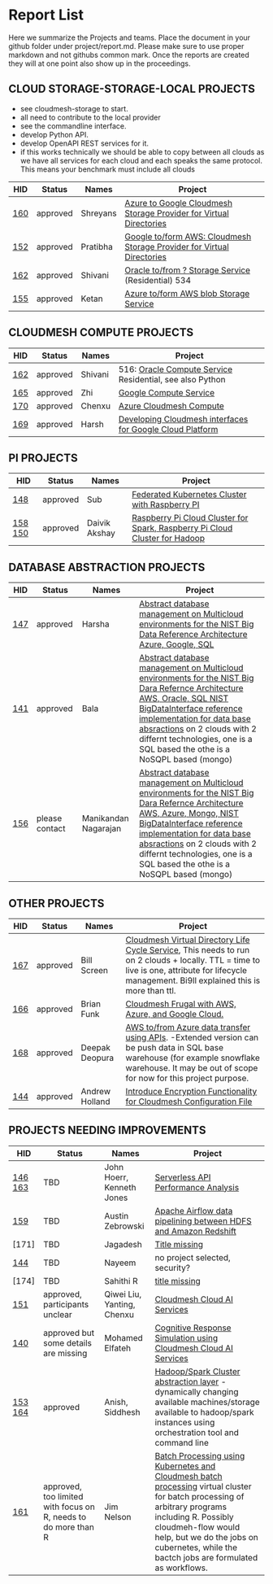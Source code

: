 # Report List

Here we summarize the Projects and teams. Place the document in your
github folder under project/report.md. Please make sure to use proper
markdown and not githubs common mark. Once the reports are created they
will at one point also show up in the proceedings.

## CLOUD STORAGE-STORAGE-LOCAL PROJECTS

* see cloudmesh-storage to start. 
* all need to contribute to the local provider
* see the commandline interface.
* develop Python API.
* develop OpenAPI REST services for it.
* if this works technically we should be able to copy between all clouds as we have 
  all services for each cloud and each speaks the same protocol. This means your benchmark must include all clouds


| HID	| Status |	Names |	Project| 
|-|--|---|---------------|
| [160] | approved |	Shreyans |	[Azure to Google Cloudmesh Storage Provider for Virtual Directories](https://github.com/cloudmesh-community/fa19-516-160/blob/master/project/report.md) |
| [152] | approved | Pratibha	| [Google to/form AWS: Cloudmesh Storage Provider for Virtual Directories](https://github.com/cloudmesh-community/fa19-516-152/blob/master/project/report.md) | 
| [162]	| approved | Shivani | [Oracle to/from ? Storage Service](https://github.com/cloudmesh-community/fa19-516-162/blob/master/project/report.md) (Residential) 534|
| [155]	| approved | Ketan	| [Azure to/form AWS blob Storage Service](https://github.com/cloudmesh-community/fa19-516-155/blob/master/project/report.md)  |

[140]: https://github.com/cloudmesh-community/fa19-516-140
[141]: https://github.com/cloudmesh-community/fa19-516-141
[142]: https://github.com/cloudmesh-community/fa19-516-142
[143]: https://github.com/cloudmesh-community/fa19-516-143
[144]: https://github.com/cloudmesh-community/fa19-516-144
[145]: https://github.com/cloudmesh-community/fa19-516-145
[146]: https://github.com/cloudmesh-community/fa19-516-146
[147]: https://github.com/cloudmesh-community/fa19-516-147
[148]: https://github.com/cloudmesh-community/fa19-516-148
[149]: https://github.com/cloudmesh-community/fa19-516-149
[150]: https://github.com/cloudmesh-community/fa19-516-150
[151]: https://github.com/cloudmesh-community/fa19-516-151
[152]: https://github.com/cloudmesh-community/fa19-516-152
[153]: https://github.com/cloudmesh-community/fa19-516-153
[154]: https://github.com/cloudmesh-community/fa19-516-154
[155]: https://github.com/cloudmesh-community/fa19-516-155
[156]: https://github.com/cloudmesh-community/fa19-516-156
[157]: https://github.com/cloudmesh-community/fa19-516-157
[158]: https://github.com/cloudmesh-community/fa19-516-158
[159]: https://github.com/cloudmesh-community/fa19-516-159
[160]: https://github.com/cloudmesh-community/fa19-516-160
[161]: https://github.com/cloudmesh-community/fa19-516-161
[162]: https://github.com/cloudmesh-community/fa19-516-162
[163]: https://github.com/cloudmesh-community/fa19-516-163
[164]: https://github.com/cloudmesh-community/fa19-516-164
[165]: https://github.com/cloudmesh-community/fa19-516-165
[166]: https://github.com/cloudmesh-community/fa19-516-166
[167]: https://github.com/cloudmesh-community/fa19-516-167
[168]: https://github.com/cloudmesh-community/fa19-516-168
[169]: https://github.com/cloudmesh-community/fa19-516-169
[170]: https://github.com/cloudmesh-community/fa19-516-170


## CLOUDMESH COMPUTE PROJECTS

| HID	| Status |	Names |	Project| 
|-|--|---|---------------|
| [162]	| approved	| Shivani | 516: [Oracle Compute Service]((https://github.com/cloudmesh-community/fa19-516-162/blob/master/project/report.md)) Residential, see also Python |
| [165]	| approved	| Zhi	  | [Google Compute Service](https://github.com/cloudmesh-community/fa19-516-165/blob/master/project/report.md) |
| [170]	| approved	| Chenxu  |	[Azure Cloudmesh Compute](https://github.com/cloudmesh-community/fa19-516-170/blob/master/project/report.md) |
| [169]	| approved	| Harsh	  | [Developing Cloudmesh interfaces for Google Cloud Platform](https://github.com/cloudmesh-community/fa19-516-169/blob/master/project/report.md) |

## PI PROJECTS

| HID	| Status |	Names |	Project| 
|-|--|---|---------------|
| [148]	| approved |	Sub|	[Federated Kubernetes Cluster with Raspberry PI](https://github.com/cloudmesh-community/fa19-516-148/blob/master/project/report.md) |
| [158] [150]	| approved	| Daivik Akshay	| [Raspberry Pi Cloud Cluster for Spark, Raspberry Pi Cloud Cluster for Hadoop](https://github.com/cloudmesh-community/fa19-516-158/blob/master/project/report.md) |

## DATABASE ABSTRACTION PROJECTS
 
| HID	| Status |	Names |	Project| 
|-|--|---|---------------|
| [147]	| approved	| Harsha	| [Abstract database management on Multicloud environments for the NIST Big Data Reference Architecture Azure, Google, SQL](https://github.com/cloudmesh-community/fa19-516-147/blob/master/project/report.md) |
| [141] | approved| 	Bala	| [Abstract database management on Multicloud environments for the NIST Big Dara Refernce Architecture AWS, Oracle, SQL NIST BigDataInterface reference implementation for data base absractions](https://github.com/cloudmesh-community/fa19-516-141/blob/master/project/report.md) on 2 clouds with 2 differnt technologies, one is a SQL based the othe is a NoSQPL based (mongo) |
| [156] | please contact | 	Manikandan Nagarajan	| [Abstract database management on Multicloud environments for the NIST Big Dara Refernce Architecture AWS, Azure, Mongo, NIST BigDataInterface reference implementation for data base absractions](https://github.com/cloudmesh-community/fa19-516-156/blob/master/project/report.md) on 2 clouds with 2 differnt technologies, one is a SQL based the othe is a NoSQPL based (mongo) |

## OTHER PROJECTS

| HID	| Status |	Names |	Project| 
|-|--|---|---------------|
| [167] | approved | Bill Screen	| [Cloudmesh Virtual Directory Life Cycle Service](https://github.com/cloudmesh-community/fa19-516-167/blob/master/project/report.md), This needs to run on 2 clouds + locally.  TTL = time to live is one, attribute for lifecycle management. Bi9ll explained this is more than ttl. |
| [166] | approved | Brian Funk	| [Cloudmesh Frugal with AWS, Azure, and Google Cloud.](https://github.com/cloudmesh-community/fa19-516-166/blob/master/project/report.md) |
| [168]	| approved | Deepak Deopura | [AWS to/from Azure data transfer using APIs](https://github.com/cloudmesh-community/fa19-516-168/blob/master/project/report.md). -Extended version can be push data in SQL base warehouse (for example snowflake warehouse. It may be out of scope for now for this project purpose. |
| [144] | approved	| Andrew Holland | [Introduce Encryption Functionality for Cloudmesh Configuration File](https://github.com/cloudmesh-community/fa19-516-144/blob/master/project/report.md) |

## PROJECTS NEEDING IMPROVEMENTS

| HID	| Status |	Names |	Project| 
|-|--|---|---------------|
| [146] [163](https://github.com/cloudmesh-community/fa19-516-163/blob/master/project/report.md) | TBD | John Hoerr, Kenneth Jones| [Serverless API Performance Analysis](https://github.com/cloudmesh-community/fa19-516-146/blob/master/project/report.md) |
| [159] | TBD | Austin Zebrowski | [Apache Airflow data pipelining between HDFS and Amazon Redshift](https://github.com/cloudmesh-community/fa19-516-159/blob/master/project/report.md) |
| [171] | TBD	| Jagadesh	| [Title missing](https://github.com/cloudmesh-community/fa19-516-171/blob/master/project/report.md) |
| [144] | TBD	| Nayeem|  no project selected, security?| 
| [174] | TBD |		Sahithi	R | [title missing](https://github.com/cloudmesh-community/fa19-516-174/blob/master/project/report.md) |
| [151] | approved, participants unclear | Qiwei Liu, Yanting, Chenxu	| [Cloudmesh Cloud AI Services](https://github.com/cloudmesh-community/fa19-516-151/blob/master/project/report.md)  |
| [140] | approved but some details are missing| Mohamed Elfateh	| [Cognitive Response Simulation using Cloudmesh Cloud AI Services](https://github.com/cloudmesh-community/fa19-516-140/blob/master/project/report.md) |
| [153] [164](https://github.com/cloudmesh-community/fa19-516-164/blob/master/project/report.md)	| approved |	Anish, Siddhesh	| [Hadoop/Spark Cluster abstraction layer](https://github.com/cloudmesh-community/fa19-516-153/blob/master/project/report.md) - dynamically changing available machines/storage available to hadoop/spark instances using orchestration tool and command line  |
| [161] | approved, too limited with focus on R, needs to do more than R | Jim Nelson	| [Batch Processing using Kubernetes and Cloudmesh batch processing](https://github.com/cloudmesh-community/fa19-516-161/blob/master/project/report.md) virtual cluster for batch processing of arbitrary programs including R. Possibly cloudmeh-flow would help, but we do the jobs on cubernetes, while the bactch jobs are formulated as workflows.  |
